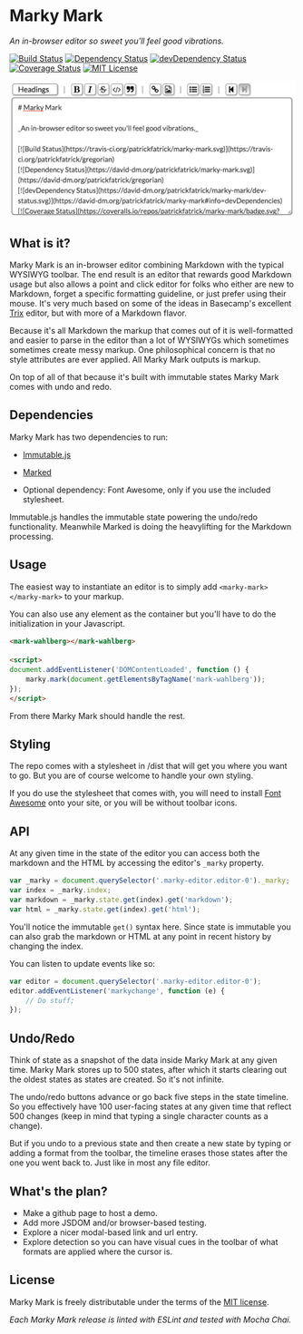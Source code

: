 # Marky Mark

_An in-browser editor so sweet you'll feel good vibrations._

[![Build Status](https://travis-ci.org/patrickfatrick/marky-mark.svg)](https://travis-ci.org/patrickfatrick/marky-mark)
[![Dependency Status](https://david-dm.org/patrickfatrick/marky-mark.svg)](https://david-dm.org/patrickfatrick/marky-mark)
[![devDependency Status](https://david-dm.org/patrickfatrick/marky-mark/dev-status.svg)](https://david-dm.org/patrickfatrick/marky-mark#info=devDependencies)
[![Coverage Status](https://coveralls.io/repos/patrickfatrick/marky-mark/badge.svg?branch=master&service=github)](https://coveralls.io/github/patrickfatrick/marky-mark?branch=master)
[![MIT License][license-image]][license-url]

![Marky Mark](./images/marky-mark.png)

## What is it?

Marky Mark is an in-browser editor combining Markdown with the typical WYSIWYG toolbar. The end result is an editor that rewards good Markdown usage but also allows a point and click editor for folks who either are new to Markdown, forget a specific formatting guideline, or just prefer using their mouse. It's very much based on some of the ideas in Basecamp's excellent [Trix](http://trix-editor.org/) editor, but with more of a Markdown flavor.

Because it's all Markdown the markup that comes out of it is well-formatted and easier to parse in the editor than a lot of WYSIWYGs which sometimes sometimes create messy markup. One philosophical concern is that no style attributes are ever applied. All Marky Mark outputs is markup.

On top of all of that because it's built with immutable states Marky Mark comes with undo and redo.

## Dependencies

Marky Mark has two dependencies to run:

- [Immutable.js](https://facebook.github.io/immutable-js/)
- [Marked](https://github.com/chjj/marked)

- Optional dependency: Font Awesome, only if you use the included stylesheet.

Immutable.js handles the immutable state powering the undo/redo functionality. Meanwhile Marked is doing the heavylifting for the Markdown processing.

## Usage

The easiest way to instantiate an editor is to simply add `<marky-mark></marky-mark>` to your markup.

You can also use any element as the container but you'll have to do the initialization in your Javascript.

```html
<mark-wahlberg></mark-wahlberg>

<script>
document.addEventListener('DOMContentLoaded', function () {
	marky.mark(document.getElementsByTagName('mark-wahlberg'));
});
</script>
```

From there Marky Mark should handle the rest.

## Styling

The repo comes with a stylesheet in /dist that will get you where you want to go. But you are of course welcome to handle your own styling.

If you do use the stylesheet that comes with, you will need to install [Font Awesome](http://fontawesome.io/) onto your site, or you will be without toolbar icons.

## API

At any given time in the state of the editor you can access both the markdown and the HTML by accessing the editor's `_marky` property.

```javascript
var _marky = document.querySelector('.marky-editor.editor-0')._marky;
var index = _marky.index;
var markdown = _marky.state.get(index).get('markdown');
var html = _marky.state.get(index).get('html');
```

You'll notice the immutable `get()` syntax here. Since state is immutable you can also grab the markdown or HTML at any point in recent history by changing the index.

You can listen to update events like so:

```javascript
var editor = document.querySelector('.marky-editor.editor-0');
editor.addEventListener('markychange', function (e) {
	// Do stuff;
});
```
## Undo/Redo

Think of state as a snapshot of the data inside Marky Mark at any given time. Marky Mark stores up to 500 states, after which it starts clearing out the oldest states as states are created. So it's not infinite.

The undo/redo buttons advance or go back five steps in the state timeline. So you effectively have 100 user-facing states at any given time that reflect 500 changes (keep in mind that typing a single character counts as a change).

But if you undo to a previous state and then create a new state by typing or adding a format from the toolbar, the timeline erases those states after the one you went back to. Just like in most any file editor.

## What's the plan?

- Make a github page to host a demo.
- Add more JSDOM and/or browser-based testing.
- Explore a nicer modal-based link and url entry.
- Explore detection so you can have visual cues in the toolbar of what formats are applied where the cursor is.

## License

Marky Mark is freely distributable under the terms of the [MIT license](./LICENSE).

[license-image]: http://img.shields.io/badge/license-MIT-blue.svg?style=flat
[license-url]: LICENSE


_Each Marky Mark release is linted with ESLint and tested with Mocha Chai._
